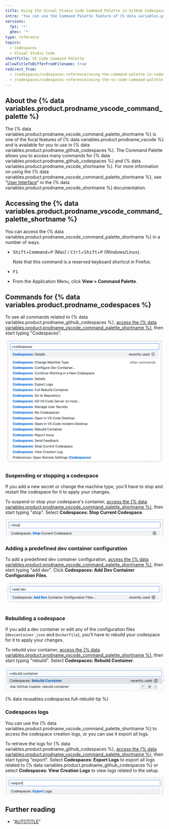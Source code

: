 ```yaml
---
title: Using the Visual Studio Code Command Palette in GitHub Codespaces
intro: 'You can use the Command Palette feature of {% data variables.product.prodname_vscode %} to access many commands in {% data variables.product.prodname_github_codespaces %}.'
versions:
  fpt: '*'
  ghec: '*'
type: reference
topics:
  - Codespaces
  - Visual Studio Code
shortTitle: VS Code Command Palette
allowTitleToDifferFromFilename: true
redirect_from:
  - /codespaces/codespaces-reference/using-the-command-palette-in-codespaces
  - /codespaces/codespaces-reference/using-the-vs-code-command-palette-in-codespaces
---
```


## About the {% data variables.product.prodname_vscode_command_palette %}

The {% data variables.product.prodname_vscode_command_palette_shortname %} is one of the focal features of {% data variables.product.prodname_vscode %} and is available for you to use in {% data variables.product.prodname_github_codespaces %}. The Command Palette allows you to access many commands for {% data variables.product.prodname_github_codespaces %} and {% data variables.product.prodname_vscode_shortname %}. For more information on using the {% data variables.product.prodname_vscode_command_palette_shortname %}, see "[User Interface](https://code.visualstudio.com/docs/getstarted/userinterface#_command-palette)" in the {% data variables.product.prodname_vscode_shortname %} documentation.

## Accessing the {% data variables.product.prodname_vscode_command_palette_shortname %}

You can access the {% data variables.product.prodname_vscode_command_palette_shortname %} in a number of ways.

* <kbd>Shift</kbd>+<kbd>Command</kbd>+<kbd>P</kbd> (Mac) / <kbd>Ctrl</kbd>+<kbd>Shift</kbd>+<kbd>P</kbd> (Windows/Linux).

  Note that this command is a reserved keyboard shortcut in Firefox.
* <kbd>F1</kbd>
* From the Application Menu, click **View > Command Palette**.

## Commands for {% data variables.product.prodname_codespaces %}

To see all commands related to {% data variables.product.prodname_github_codespaces %}, [access the {% data variables.product.prodname_vscode_command_palette_shortname %}](#accessing-the-vs-code-command-palette), then start typing "Codespaces".

![Screenshot of the Command Palette with "codespaces" entered. The dropdown lists all commands that relate to {% data variables.product.prodname_github_codespaces %}.](/assets/images/help/codespaces/codespaces-command-palette.png)

### Suspending or stopping a codespace

If you add a new secret or change the machine type, you'll have to stop and restart the codespace for it to apply your changes.

To suspend or stop your codespace's container, [access the {% data variables.product.prodname_vscode_command_palette_shortname %}](#accessing-the-vs-code-command-palette), then start typing "stop". Select **Codespaces: Stop Current Codespace**.

![Screenshot of the Command Palette with the search text "stop" and the option "Codespaces: Stop Current Codespace."](/assets/images/help/codespaces/codespaces-stop.png)

### Adding a predefined dev container configuration

To add a predefined dev container configuration, [access the {% data variables.product.prodname_vscode_command_palette_shortname %}](#accessing-the-vs-code-command-palette), then start typing "add dev". Click **Codespaces: Add Dev Container Configuration Files**.

![Screenshot of the Command Palette, with "add dev" entered and "Codespaces: Add Dev Container Configuration Files" listed.](/assets/images/help/codespaces/add-prebuilt-container-command.png)

### Rebuilding a codespace

If you add a dev container or edit any of the configuration files (`devcontainer.json` and `Dockerfile`), you'll have to rebuild your codespace for it to apply your changes.

To rebuild your container, [access the {% data variables.product.prodname_vscode_command_palette_shortname %}](#accessing-the-vs-code-command-palette), then start typing "rebuild". Select **Codespaces: Rebuild Container**.

![Screenshot of the Command Palette with the search text "rebuild" and the option "Codespaces: Rebuild Container."](/assets/images/help/codespaces/codespaces-rebuild.png)

{% data reusables.codespaces.full-rebuild-tip %}

### Codespaces logs

You can use the {% data variables.product.prodname_vscode_command_palette_shortname %} to access the codespace creation logs, or you can use it export all logs.

To retrieve the logs for {% data variables.product.prodname_github_codespaces %}, [access the {% data variables.product.prodname_vscode_command_palette_shortname %}](#accessing-the-vs-code-command-palette), then start typing "export". Select **Codespaces: Export Logs** to export all logs related to {% data variables.product.prodname_github_codespaces %} or select **Codespaces: View Creation Logs** to view logs related to the setup.

![Screenshot of the Command Palette with the search text "export" and the option "Codespaces: Export Logs."](/assets/images/help/codespaces/codespaces-logs.png)

## Further reading

* "[AUTOTITLE](/codespaces/developing-in-a-codespace/using-github-codespaces-in-visual-studio-code)"
